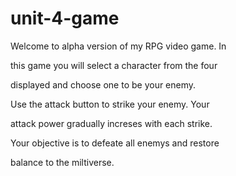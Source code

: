 # unit-4-game

Welcome to alpha version of my RPG video game. In 

this game you will select a character from the four 

displayed and choose one to be your enemy. 

Use the attack button to strike your enemy. Your 

attack power gradually increses with each strike. 

Your objective is to defeate all enemys and restore 

balance to the miltiverse.  


